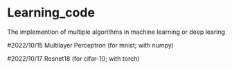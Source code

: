 # Learning_code
The implemention of multiple algorithms in machine learning or deep learing

#2022/10/15 Multilayer Perceptron (for mnist; with numpy)

#2022/10/17 Resnet18 (for cifar-10; with torch)
